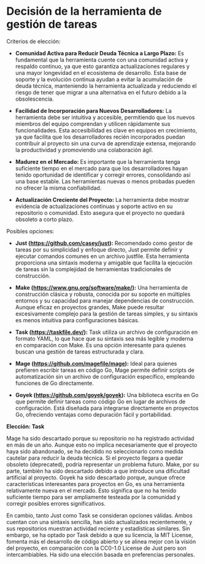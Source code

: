 # Decisión de la herramienta de gestión de tareas

Criterios de elección:

- **Comunidad Activa para Reducir Deuda Técnica a Largo Plazo:** Es fundamental que la herramienta cuente con una comunidad activa y respaldo continuo, ya que esto garantiza actualizaciones regulares y una mayor longevidad en el ecosistema de desarrollo. Esta base de soporte y la evolución continua ayudan a evitar la acumulación de deuda técnica, manteniendo la herramienta actualizada y reduciendo el riesgo de tener que migrar a una alternativa en el futuro debido a la obsolescencia.

- **Facilidad de Incorporación para Nuevos Desarrolladores:** La herramienta debe ser intuitiva y accesible, permitiendo que los nuevos miembros del equipo comprendan y utilicen rápidamente sus funcionalidades. Esta accesibilidad es clave en equipos en crecimiento, ya que facilita que los desarrolladores recién incorporados puedan contribuir al proyecto sin una curva de aprendizaje extensa, mejorando la productividad y promoviendo una colaboración ágil.

- **Madurez en el Mercado:** Es importante que la herramienta tenga suficiente tiempo en el mercado para que los desarrolladores hayan tenido oportunidad de identificar y corregir errores, consolidando así una base estable. Las herramientas nuevas o menos probadas pueden no ofrecer la misma confiabilidad.

- **Actualización Creciente del Proyecto:** La herramienta debe mostrar evidencia de actualizaciones continuas y soporte activo en su repositorio o comunidad. Esto asegura que el proyecto no quedará obsoleto a corto plazo.

Posibles opciones:

- **Just (https://github.com/casey/just):** Recomendado como gestor de tareas por su simplicidad y enfoque directo, Just permite definir y ejecutar comandos comunes en un archivo justfile. Esta herramienta proporciona una sintaxis moderna y amigable que facilita la ejecución de tareas sin la complejidad de herramientas tradicionales de construcción.

- **Make (https://www.gnu.org/software/make/):** Una herramienta de construcción clásica y robusta, conocida por su soporte en múltiples entornos y su capacidad para manejar dependencias de construcción. Aunque eficaz en proyectos grandes, Make puede resultar excesivamente complejo para la gestión de tareas simples, y su sintaxis es menos intuitiva para configuraciones básicas.

- **Task (https://taskfile.dev/):** Task utiliza un archivo de configuración en formato YAML, lo que hace que su sintaxis sea más legible y moderna en comparación con Make. Es una opción interesante para quienes buscan una gestión de tareas estructurada y clara. 

- **Mage (https://github.com/magefile/mage):** Ideal para quienes prefieren escribir tareas en código Go, Mage permite definir scripts de automatización sin un archivo de configuración específico, empleando funciones de Go directamente. 

- **Goyek (https://github.com/goyek/goyek):** Una biblioteca escrita en Go que permite definir tareas como código Go en lugar de archivos de configuración. Está diseñada para integrarse directamente en proyectos Go, ofreciendo ventajas como depuración fácil y portabilidad. 


**Elección: Task**

Mage ha sido descartado porque su repositorio no ha registrado actividad en más de un año. Aunque esto no implica necesariamente que el proyecto haya sido abandonado, se ha decidido no seleccionarlo como medida cautelar para reducir la deuda técnica. Si el proyecto llegara a quedar obsoleto (deprecated), podría representar un problema futuro. Make, por su parte, también ha sido descartado debido a que introduce una dificultad artificial al proyecto. Goyek ha sido descartado porque, aunque ofrece características interesantes para proyectos en Go, es una herramienta relativamente nueva en el mercado. Esto significa que no ha tenido suficiente tiempo para ser ampliamente testeada por la comunidad y corregir posibles errores significativos.

En cambio, tanto Just como Task se consideran opciones válidas. Ambos cuentan con una sintaxis sencilla, han sido actualizados recientemente, y sus repositorios muestran actividad reciente y estadísticas similares. Sin embargo, se ha optado por Task debido a que su licencia, la MIT License, fomenta más el desarrollo de código abierto y se alinea mejor con la visión del proyecto, en comparación con la CC0-1.0 License de Just pero son intercambiables. 
Ha sido una elección basada en preferencias personales.